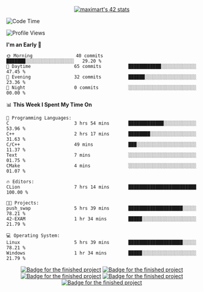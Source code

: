 <p align="center">
<a href="https://github.com/oakoudad/badge42"><img src="https://badge.mediaplus.ma/greenbinary/maximart?1337Badge=off&UM6P=off&42Network=off" alt="maximart's 42 stats" /></a>
</p>

<!--START_SECTION:waka-->
![Code Time](http://img.shields.io/badge/Code%20Time-63%20hrs%2025%20mins-blue)

![Profile Views](http://img.shields.io/badge/Profile%20Views-6-blue)

**I'm an Early 🐤** 

```text
🌞 Morning                40 commits          ███████░░░░░░░░░░░░░░░░░░   29.20 % 
🌆 Daytime                65 commits          ████████████░░░░░░░░░░░░░   47.45 % 
🌃 Evening                32 commits          ██████░░░░░░░░░░░░░░░░░░░   23.36 % 
🌙 Night                  0 commits           ░░░░░░░░░░░░░░░░░░░░░░░░░   00.00 % 
```


📊 **This Week I Spent My Time On** 

```text
💬 Programming Languages: 
C                        3 hrs 54 mins       █████████████░░░░░░░░░░░░   53.96 % 
C++                      2 hrs 17 mins       ████████░░░░░░░░░░░░░░░░░   31.63 % 
C/C++                    49 mins             ███░░░░░░░░░░░░░░░░░░░░░░   11.37 % 
Text                     7 mins              ░░░░░░░░░░░░░░░░░░░░░░░░░   01.75 % 
CMake                    4 mins              ░░░░░░░░░░░░░░░░░░░░░░░░░   01.07 % 

🔥 Editors: 
CLion                    7 hrs 14 mins       █████████████████████████   100.00 % 

🐱‍💻 Projects: 
push_swap                5 hrs 39 mins       ████████████████████░░░░░   78.21 % 
42-EXAM                  1 hr 34 mins        █████░░░░░░░░░░░░░░░░░░░░   21.79 % 

💻 Operating System: 
Linux                    5 hrs 39 mins       ████████████████████░░░░░   78.21 % 
Windows                  1 hr 34 mins        █████░░░░░░░░░░░░░░░░░░░░   21.79 % 
```


<!--END_SECTION:waka-->
<p align="center">
<a href="https://github.com/ayogun/42-project-badges?tab=readme-ov-file"><img src="https://raw.githubusercontent.com/ayogun/42-project-badges/refs/heads/main/badges/libftm.png" alt="Badge for the finished project" /></a>
<a href="https://github.com/ayogun/42-project-badges?tab=readme-ov-file"><img src="https://raw.githubusercontent.com/ayogun/42-project-badges/refs/heads/main/badges/ft_printfm.png" alt="Badge for the finished project" /></a>
<a href="https://github.com/ayogun/42-project-badges?tab=readme-ov-file"><img src="https://raw.githubusercontent.com/ayogun/42-project-badges/refs/heads/main/badges/get_next_linem.png" alt="Badge for the finished project" /></a>
<a href="https://github.com/ayogun/42-project-badges?tab=readme-ov-file"><img src="https://raw.githubusercontent.com/ayogun/42-project-badges/refs/heads/main/badges/born2beroote.png" alt="Badge for the finished project" /></a>
<a href="https://github.com/ayogun/42-project-badges?tab=readme-ov-file"><img src="https://raw.githubusercontent.com/ayogun/42-project-badges/refs/heads/main/badges/minitalkm.png" alt="Badge for the finished project" /></a>
</p>
